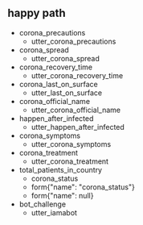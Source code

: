 ## happy path
* corona_precautions
  - utter_corona_precautions
* corona_spread
  - utter_corona_spread
* corona_recovery_time
  - utter_corona_recovery_time
* corona_last_on_surface
  - utter_last_on_surface
* corona_official_name
  - utter_corona_official_name
* happen_after_infected
  - utter_happen_after_infected
* corona_symptoms
  - utter_corona_symptoms
* corona_treatment
  - utter_corona_treatment
* total_patients_in_country
  - corona_status
  - form{"name": "corona_status"}
  - form{"name": null} 
* bot_challenge
  - utter_iamabot


